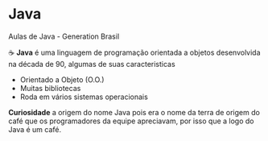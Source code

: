 # Java
Aulas de Java - Generation Brasil

:coffee: **Java** é uma linguagem de programação orientada a objetos desenvolvida na década de 90, algumas de suas caracteristicas

- Orientado a Objeto (O.O.)
- Muitas bibliotecas
- Roda em vários sistemas operacionais

**Curiosidade** a origem do nome Java pois era o nome da terra de origem do café que os programadores da equipe apreciavam, por isso que a logo do Java é um café.
